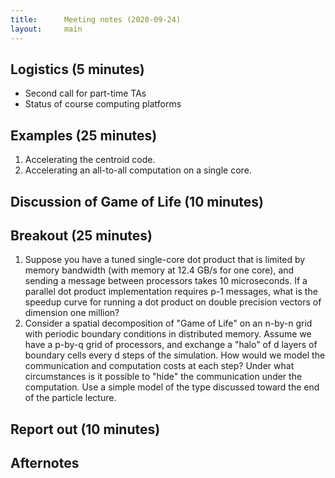 ```yaml
---
title:      Meeting notes (2020-09-24)
layout:     main
---
```


## Logistics (5 minutes)

- Second call for part-time TAs
- Status of course computing platforms

## Examples (25 minutes)

1.  Accelerating the centroid code.
2.  Accelerating an all-to-all computation on a single core.

## Discussion of Game of Life (10 minutes)

## Breakout (25 minutes)

1.  Suppose you have a tuned single-core dot product that is limited
    by memory bandwidth (with memory at 12.4 GB/s for one core),
    and sending a message between processors takes 10 microseconds.
    If a parallel dot product implementation requires p-1 messages,
    what is the speedup curve for running a dot product on double
    precision vectors of dimension one million?
2.  Consider a spatial decomposition of "Game of Life" on an n-by-n
    grid with periodic boundary conditions in distributed memory.
    Assume we have a p-by-q grid of processors, and exchange a "halo"
    of d layers of boundary cells every d steps of the simulation.
    How would we model the communication and computation costs at
    each step?  Under what circumstances is it possible to "hide"
    the communication under the computation.  Use a simple model of
    the type discussed toward the end of the particle lecture.

## Report out (10 minutes)

## Afternotes
